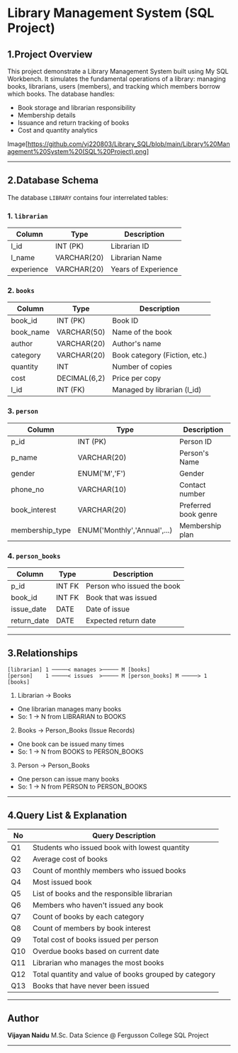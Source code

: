 # **Library Management System (SQL Project)**

## 1.Project Overview
This project demonstrate a Library Management System built using My SQL Workbench. It simulates the fundamental operations of a library: managing books, librarians, users (members), and tracking which members borrow which books.
The database handles:
- Book storage and librarian responsibility
- Membership details
- Issuance and return tracking of books
- Cost and quantity analytics

Image[https://github.com/vj220803/Library_SQL/blob/main/Library%20Management%20System%20(SQL%20Project).png]

---

## 2.Database Schema

The database `LIBRARY` contains four interrelated tables:

### 1. `librarian`

| Column     | Type        | Description         |
| ---------- | ----------- | ------------------- |
| l\_id      | INT (PK)    | Librarian ID        |
| l\_name    | VARCHAR(20) | Librarian Name      |
| experience | VARCHAR(20) | Years of Experience |

### 2. `books`

| Column     | Type         | Description                   |
| ---------- | ------------ | ----------------------------- |
| book\_id   | INT (PK)     | Book ID                       |
| book\_name | VARCHAR(50)  | Name of the book              |
| author     | VARCHAR(20)  | Author's name                 |
| category   | VARCHAR(20)  | Book category (Fiction, etc.) |
| quantity   | INT          | Number of copies              |
| cost       | DECIMAL(6,2) | Price per copy                |
| l\_id      | INT (FK)     | Managed by librarian (l\_id)  |

### 3. `person`

| Column           | Type                         | Description          |
| ---------------- | ---------------------------- | -------------------- |
| p\_id            | INT (PK)                     | Person ID            |
| p\_name          | VARCHAR(20)                  | Person's Name        |
| gender           | ENUM('M','F')                | Gender               |
| phone\_no        | VARCHAR(10)                  | Contact number       |
| book\_interest   | VARCHAR(20)                  | Preferred book genre |
| membership\_type | ENUM('Monthly','Annual',...) | Membership plan      |

### 4. `person_books`

| Column       | Type   | Description                |
| ------------ | ------ | -------------------------- |
| p\_id        | INT FK | Person who issued the book |
| book\_id     | INT FK | Book that was issued       |
| issue\_date  | DATE   | Date of issue              |
| return\_date | DATE   | Expected return date       |

---

## 3.Relationships

```
[librarian] 1 ─────< manages >───── M [books]
[person]    1 ─────< issues  >───── M [person_books] M ─────> 1 [books]
```
1. Librarian → Books
- One librarian manages many books
- So: 1 → N from LIBRARIAN to BOOKS

2. Books → Person_Books (Issue Records)
- One book can be issued many times
- So: 1 → N from BOOKS to PERSON_BOOKS

3. Person → Person_Books
- One person can issue many books
- So: 1 → N from PERSON to PERSON_BOOKS

---

## 4.Query List & Explanation

| No  | Query Description                                     |
| --- | ----------------------------------------------------- |
| Q1  | Students who issued book with lowest quantity         |
| Q2  | Average cost of books                                 |
| Q3  | Count of monthly members who issued books             |
| Q4  | Most issued book                                      |
| Q5  | List of books and the responsible librarian           |
| Q6  | Members who haven't issued any book                   |
| Q7  | Count of books by each category                       |
| Q8  | Count of members by book interest                     |
| Q9  | Total cost of books issued per person                 |
| Q10 | Overdue books based on current date                   |
| Q11 | Librarian who manages the most books                  |
| Q12 | Total quantity and value of books grouped by category |
| Q13 | Books that have never been issued                     |

---

## Author

**Vijayan Naidu**
M.Sc. Data Science @ Fergusson College
SQL Project

---
